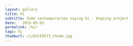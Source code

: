 ```yaml
---
layout: gallery
title: Hi
subtitle: Some contemporaries saying hi - Ongoing project
date:   2015-05-03
permalink: /hi/
tags: hi
thumburl: /i/DSCF0573_thumb.jpg
---
```


